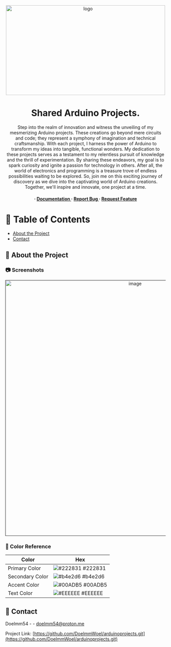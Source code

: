 <div align='center'>

<img src=https://i.imgur.com/32XlbRc.jpg alt="logo" width=500 height=281 />

<h1>Shared Arduino Projects.</h1>
<p>Step into the realm of innovation and witness the unveiling of my mesmerizing Arduino projects. These creations go beyond mere circuits and code; they represent a symphony of imagination and technical craftsmanship. With each project, I harness the power of Arduino to transform my ideas into tangible, functional wonders. My dedication to these projects serves as a testament to my relentless pursuit of knowledge and the thrill of experimentation. By sharing these endeavors, my goal is to spark curiosity and ignite a passion for technology in others. After all, the world of electronics and programming is a treasure trove of endless possibilities waiting to be explored. So, join me on this exciting journey of discovery as we dive into the captivating world of Arduino creations. Together, we'll inspire and innovate, one project at a time.</p>

<h4> <span> · </span> <a href="https://github.com/Doelmm54/Arduino Open-Source Projects/blob/master/README.md"> Documentation </a> <span> · </span> <a href="https://github.com/Doelmm54/Arduino Open-Source Projects/issues"> Report Bug </a> <span> · </span> <a href="https://github.com/Doelmm54/Arduino Open-Source Projects/issues"> Request Feature </a> </h4>


</div>

# :notebook_with_decorative_cover: Table of Contents

- [About the Project](#star2-about-the-project)
- [Contact](#handshake-contact)


## :star2: About the Project

### :camera: Screenshots
<div align="center"> <a href=""><img src="https://imgur.com/a/i4zPdgO" alt='image' width='800'/></a> </div>



### :art: Color Reference
| Color | Hex |
| --------------- | ---------------------------------------------------------------- |
| Primary Color | ![#222831](https://via.placeholder.com/10/222831?text=+) #222831 |
| Secondary Color | ![#b4e2d6](https://via.placeholder.com/10/b4e2d6?text=+) #b4e2d6 |
| Accent Color | ![#00ADB5](https://via.placeholder.com/10/00ADB5?text=+) #00ADB5 |
| Text Color | ![#EEEEEE](https://via.placeholder.com/10/EEEEEE?text=+) #EEEEEE |

## :handshake: Contact

Doelmm54 - - doelmm54@proton.me

Project Link: [https://github.com/DoelmmWoel/arduinoprojects.git](https://github.com/DoelmmWoel/arduinoprojects.git)
